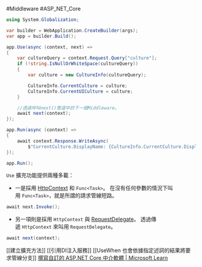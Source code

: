 #Middleware #ASP_NET_Core 
```C#
using System.Globalization;

var builder = WebApplication.CreateBuilder(args);
var app = builder.Build();

app.Use(async (context, next) =>
{
    var cultureQuery = context.Request.Query["culture"];
    if (!string.IsNullOrWhiteSpace(cultureQuery))
    {
        var culture = new CultureInfo(cultureQuery);

        CultureInfo.CurrentCulture = culture;
        CultureInfo.CurrentUICulture = culture;
    }

	//透過呼叫next()管道中的下一個Middleware。
    await next(context);
});

app.Run(async (context) =>
{
    await context.Response.WriteAsync(
        $"CurrentCulture.DisplayName: {CultureInfo.CurrentCulture.DisplayName}");
});

app.Run();
```

`Use` 擴充功能提供兩種多載：

- 一是採用 [HttpContext](https://learn.microsoft.com/zh-tw/dotnet/api/microsoft.aspnetcore.http.httpcontext) 和 `Func<Task>`。 在沒有任何參數的情況下叫用 `Func<Task>`，就是所謂的請求管線短路。
```C#
await next.Invoke();
```

- 另一項則是採用 `HttpContext` 與 [RequestDelegate](https://learn.microsoft.com/zh-tw/dotnet/api/microsoft.aspnetcore.http.requestdelegate)。 透過傳遞 `HttpContext` 來叫用 `RequestDelegate`。
```C#
await next(context);
```

[[建立擴充方法]]
[[引用DI注入服務]]
[[UseWhen 也會依據指定述詞的結果將要求管線分支]]
[撰寫自訂的 ASP.NET Core 中介軟體 | Microsoft Learn](https://learn.microsoft.com/zh-tw/aspnet/core/fundamentals/middleware/write?view=aspnetcore-6.0)
